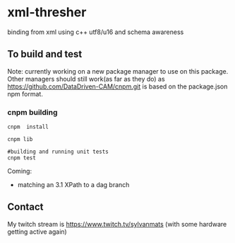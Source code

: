 # xml-thresher
binding from xml using c++ utf8/u16 and schema awareness

## To build and test

Note: currently working on a new package manager to use on this package.  Other managers should still 
work(as far as they do) as https://github.com/DataDriven-CAM/cnpm.git is based on the package.json npm format.

### cnpm building

```
cnpm  install

cnpm lib

#building and running unit tests
cnpm test

```

Coming:
* matching an 3.1 XPath to a dag branch


## Contact

My twitch stream is https://www.twitch.tv/sylvanmats
(with some hardware getting active again)